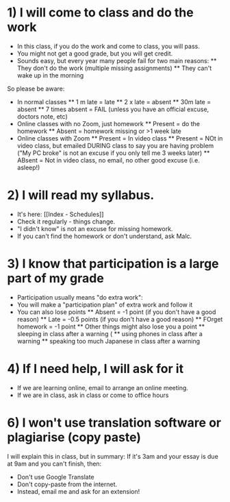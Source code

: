 

# 1) I will come to class and do the work
* In this class, if you do the work and come to class, you will pass. 
* You might not get a good grade, but you will get credit. 
* Sounds easy, but every year many people fail for two main reasons:
** They don't do the work (multiple missing assignments)
** They can't wake up in the morning

So please be aware:
* In normal classes
** 1 m  late = late 
** 2 x late = absent
** 30m late = absent 
** 7 times absent = FAIL (unless you have an official excuse, doctors note, etc)
* Online classes with no Zoom, just homework
** Present = do the homework
** Absent = homework missing or >1 week late
* Online classes with Zoom
** Present = In video class
** Present = NOt in video class, but emailed DURING class to say you are having problem ("My PC broke" is not an excuse if you only tell me 3 weeks later)
** ABsent = Not in video class, no email, no other good excuse (i.e. asleep!)

# 2) I will read my syllabus.  
* It's here: [[Index - Schedules]]
* Check it regularly - things change. 
* "I didn't know" is not an excuse for missing homework. 
* If you can't find the homework or don't understand, ask Malc. 

# 3) I know that participation is a large part of my grade
* Participation usually means "do extra work":
* You will make a "participation plan" of extra work and follow it
* You can also lose points
** Absent  = -1 point (if you don't have a good reason)
** Late = -0.5 points (if you don't have a good reason)
** FOrget homework = -1 point
** Other things might also lose you a point
** sleeping in class after a warning (
** using phones in class after a warning
** speaking too much Japanese in class after a warning

# 4) If I need help, I will ask for it 
* If we are learning online, email to arrange an online meeting. 
* If we are in class, ask in class or come to office hours

# 6) I won't use translation software or plagiarise (copy paste)
I will explain this in class, but in summary: 
If it's 3am and your essay is due at 9am and you can't finish, then:
* Don't use Google Translate
* Don't copy-paste from the internet. 
* Instead, email me and ask for an extension!